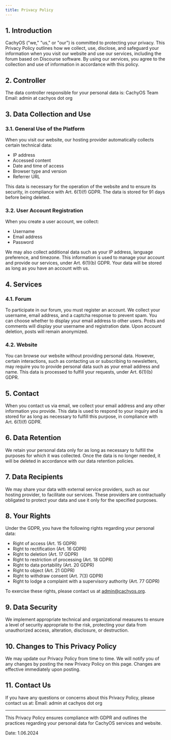 ```yaml
---
title: Privacy Policy
---
```


## 1. Introduction

CachyOS ("we," "us," or "our") is committed to protecting your privacy. This Privacy Policy outlines how we collect, use, disclose, and safeguard your information when you visit our website and use our services, including the forum based on Discourse software. By using our services, you agree to the collection and use of information in accordance with this policy.

## 2. Controller

The data controller responsible for your personal data is:
CachyOS Team
Email: admin at cachyos dot org

## 3. Data Collection and Use

### 3.1. General Use of the Platform

When you visit our website, our hosting provider automatically collects certain technical data:

- IP address
- Accessed content
- Date and time of access
- Browser type and version
- Referrer URL

This data is necessary for the operation of the website and to ensure its security, in compliance with Art. 6(1)(f) GDPR. The data is stored for 91 days before being deleted.

### 3.2. User Account Registration

When you create a user account, we collect:

- Username
- Email address
- Password

We may also collect additional data such as your IP address, language preference, and timezone. This information is used to manage your account and provide our services, under Art. 6(1)(b) GDPR. Your data will be stored as long as you have an account with us.

## 4. Services

### 4.1. Forum

To participate in our forum, you must register an account. We collect your username, email address, and a captcha response to prevent spam. You can choose whether to display your email address to other users. Posts and comments will display your username and registration date. Upon account deletion, posts will remain anonymized.

### 4.2. Website

You can browse our website without providing personal data. However, certain interactions, such as contacting us or subscribing to newsletters, may require you to provide personal data such as your email address and name. This data is processed to fulfill your requests, under Art. 6(1)(b) GDPR.

## 5. Contact

When you contact us via email, we collect your email address and any other information you provide. This data is used to respond to your inquiry and is stored for as long as necessary to fulfill this purpose, in compliance with Art. 6(1)(f) GDPR.

## 6. Data Retention

We retain your personal data only for as long as necessary to fulfill the purposes for which it was collected. Once the data is no longer needed, it will be deleted in accordance with our data retention policies.

## 7. Data Recipients

We may share your data with external service providers, such as our hosting provider, to facilitate our services. These providers are contractually obligated to protect your data and use it only for the specified purposes.

## 8. Your Rights

Under the GDPR, you have the following rights regarding your personal data:

- Right of access (Art. 15 GDPR)
- Right to rectification (Art. 16 GDPR)
- Right to deletion (Art. 17 GDPR)
- Right to restriction of processing (Art. 18 GDPR)
- Right to data portability (Art. 20 GDPR)
- Right to object (Art. 21 GDPR)
- Right to withdraw consent (Art. 7(3) GDPR)
- Right to lodge a complaint with a supervisory authority (Art. 77 GDPR)

To exercise these rights, please contact us at admin@cachyos.org.

## 9. Data Security

We implement appropriate technical and organizational measures to ensure a level of security appropriate to the risk, protecting your data from unauthorized access, alteration, disclosure, or destruction.

## 10. Changes to This Privacy Policy

We may update our Privacy Policy from time to time. We will notify you of any changes by posting the new Privacy Policy on this page. Changes are effective immediately upon posting.

## 11. Contact Us

If you have any questions or concerns about this Privacy Policy, please contact us at:
Email: admin at cachyos dot org

---

This Privacy Policy ensures compliance with GDPR and outlines the practices regarding your personal data for CachyOS services and website.

Date: 1.06.2024
